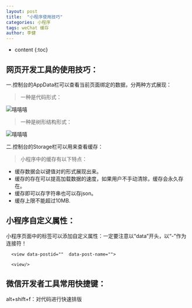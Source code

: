 ```yaml
---
layout: post
title:  "小程序使用技巧"
categories: 小程序
tags: weChat 缓存
author: 李健
---
```



* content
{:toc}
## 网页开发工具的使用技巧：
一.控制台的AppData栏可以查看当前页面绑定的数据，分两种方式展现：




> 一种是代码形式：

![嘻嘻嘻](/images/WeChat/AppData.png)
> 一种是树形结构形式：

![嘻嘻嘻](/images/WeChat/AppData2.png)

二.控制台的Storage栏可以用来查看缓存：
> 小程序中的缓存有以下特点：  
- 缓存数据会以键值对的形式展现出来。  
- 缓存的存在可以提高加载数据的速度，如果用户不手动清除，缓存会永久存在。  
- 缓存即可以存字符串也可以存json。  
- 缓存上限不能超过10MB.

## 小程序自定义属性：
小程序页面中的标签可以添加自定义属性：一定要注意以“data”开头，以“-”作为连接符！
```
  <view data-postid=""  data-post-name="">

  <view/>
```




## 微信开发者工具常用快捷键：
alt+shift+f：对代码进行快速排版
